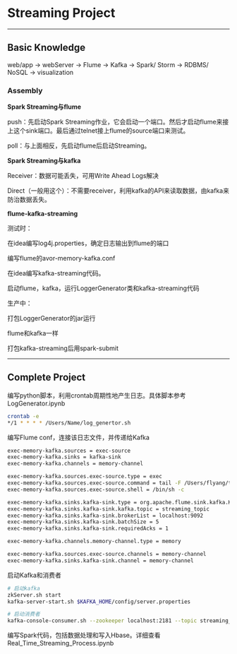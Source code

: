 # Streaming Project

---

## Basic Knowledge

web/app -> webServer -> Flume -> Kafka -> Spark/ Storm -> RDBMS/ NoSQL -> visualization

### Assembly

**Spark Streaming与flume**

push：先启动Spark Streaming作业，它会启动一个端口。然后才启动flume来接上这个sink端口。最后通过telnet接上flume的source端口来测试。

poll：与上面相反，先启动flume后启动Streaming。



**Spark Streaming与kafka**

Receiver：数据可能丢失，可用Write Ahead Logs解决

Direct（一般用这个）：不需要receiver，利用kafka的API来读取数据，由kafka来防治数据丢失。



**flume-kafka-streaming**

测试时：

在idea编写log4j.properties，确定日志输出到flume的端口

编写flume的avor-memory-kafka.conf

在idea编写kafka-streaming代码。

启动flume，kafka，运行LoggerGenerator类和kafka-streaming代码

生产中：

打包LoggerGenerator的jar运行

flume和kafka一样

打包kafka-streaming后用spark-submit

---

## Complete Project

编写python脚本，利用crontab周期性地产生日志。具体脚本参考LogGenerator.ipynb

```bash
crontab -e 
*/1 * * * * /Users/Name/log_genertor.sh
```

编写Flume conf，连接该日志文件，并传递给Kafka

```bash
exec-memory-kafka.sources = exec-source
exec-memory-kafka.sinks = kafka-sink
exec-memory-kafka.channels = memory-channel

exec-memory-kafka.sources.exec-source.type = exec
exec-memory-kafka.sources.exec-source.command = tail -F /Users/flyang/test/log_gener
exec-memory-kafka.sources.exec-source.shell = /bin/sh -c

exec-memory-kafka.sinks.kafka-sink.type = org.apache.flume.sink.kafka.KafkaSink
exec-memory-kafka.sinks.kafka-sink.kafka.topic = streaming_topic
exec-memory-kafka.sinks.kafka-sink.brokerList = localhost:9092
exec-memory-kafka.sinks.kafka-sink.batchSize = 5
exec-memory-kafka.sinks.kafka-sink.requiredAcks = 1

exec-memory-kafka.channels.memory-channel.type = memory

exec-memory-kafka.sources.exec-source.channels = memory-channel
exec-memory-kafka.sinks.kafka-sink.channel = memory-channel
```

启动Kafka和消费者

```bash
# 启动kafka
zkServer.sh start
kafka-server-start.sh $KAFKA_HOME/config/server.properties

# 启动消费者
kafka-console-consumer.sh --zookeeper localhost:2181 --topic streaming_topic 
```

编写Spark代码，包括数据处理和写入Hbase。详细查看Real_Time_Streaming_Process.ipynb